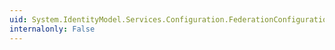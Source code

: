 ```yaml
---
uid: System.IdentityModel.Services.Configuration.FederationConfiguration.Initialize
internalonly: False
---
```

